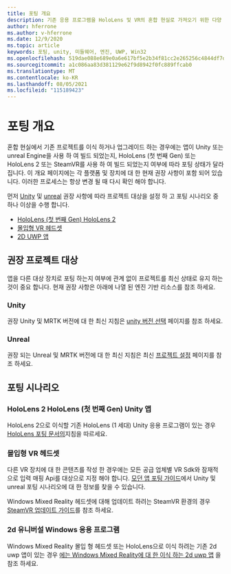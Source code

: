 ```yaml
---
title: 포팅 개요
description: 기존 응용 프로그램을 HoloLens 및 VR의 혼합 현실로 가져오기 위한 다양 한 이식 옵션에 대 한 개요입니다.
author: hferrone
ms.author: v-hferrone
ms.date: 12/9/2020
ms.topic: article
keywords: 포팅, unity, 미들웨어, 엔진, UWP, Win32
ms.openlocfilehash: 519dae088e689e0a6e617bf5e2b34f81cc2e265256c4844df7dd34e99172d536
ms.sourcegitcommit: a1c086aa83d381129e62f9d8942f0fc889ffcab0
ms.translationtype: MT
ms.contentlocale: ko-KR
ms.lasthandoff: 08/05/2021
ms.locfileid: "115189423"
---
```

# <a name="porting-overview"></a>포팅 개요

혼합 현실에서 기존 프로젝트를 이식 하거나 업그레이드 하는 경우에는 앱이 Unity 또는 unreal Engine을 사용 하 여 빌드 되었는지, HoloLens (첫 번째 Gen) 또는 HoloLens 2 또는 SteamVR를 사용 하 여 빌드 되었는지 여부에 따라 포팅 상태가 달라 집니다. 이 개요 페이지에는 각 플랫폼 및 장치에 대 한 현재 권장 사항이 포함 되어 있습니다. 이러한 프로세스는 항상 변경 될 때 다시 확인 해야 합니다.

먼저 [Unity](#unity) 및 [unreal](#unreal) 권장 사항에 따라 프로젝트 대상을 설정 하 고 포팅 시나리오 중 하나 이상을 수행 합니다.

- [HoloLens (첫 번째 Gen) HoloLens 2](#hololens-1st-gen-unity-apps-to-hololens-2)
- [몰입형 VR 헤드셋](#immersive-vr-headsets)
- [2D UWP 앱](#2d-universal-windows-applications)

## <a name="recommended-project-targets"></a>권장 프로젝트 대상

앱을 다른 대상 장치로 포팅 하는지 여부에 관계 없이 프로젝트를 최신 상태로 유지 하는 것이 중요 합니다. 현재 권장 사항은 아래에 나열 된 엔진 기반 리소스를 참조 하세요.

### <a name="unity"></a>Unity

권장 Unity 및 MRTK 버전에 대 한 최신 지침은 [unity 버전 선택](../unity/choosing-unity-version.md) 페이지를 참조 하세요.

### <a name="unreal"></a>Unreal

권장 되는 Unreal 및 MRTK 버전에 대 한 최신 지침은 최신 [프로젝트 설정](../unreal/unreal-project-setup.md) 페이지를 참조 하세요.

## <a name="porting-scenarios"></a>포팅 시나리오

### <a name="hololens-1st-gen-unity-apps-to-hololens-2"></a>HoloLens 2 HoloLens (첫 번째 Gen) Unity 앱

HoloLens 2으로 이식할 기존 HoloLens (1 세대) Unity 응용 프로그램이 있는 경우 [HoloLens 포팅 문서의](./porting-hl1-hl2.md)지침을 따르세요.

### <a name="immersive-vr-headsets"></a>몰입형 VR 헤드셋

다른 VR 장치에 대 한 콘텐츠를 작성 한 경우에는 모든 공급 업체별 VR Sdk와 잠재적으로 입력 매핑 Api를 대상으로 지정 해야 합니다. [모던 앱 포팅 가이드](porting-guides.md)에서 Unity 및 unreal 포팅 시나리오에 대 한 정보를 찾을 수 있습니다.

Windows Mixed Reality 헤드셋에 대해 업데이트 하려는 SteamVR 환경의 경우 [SteamVR 업데이트 가이드](updating-your-steamvr-application-for-windows-mixed-reality.md)를 참조 하세요.

### <a name="2d-universal-windows-applications"></a>2d 유니버설 Windows 응용 프로그램

Windows Mixed Reality 몰입 형 헤드셋 또는 HoloLens으로 이식 하려는 기존 2d uwp 앱이 있는 경우 [에는 Windows Mixed Reality에 대 한 이식 하는 2d uwp 앱](building-2d-apps.md) 을 참조 하세요.